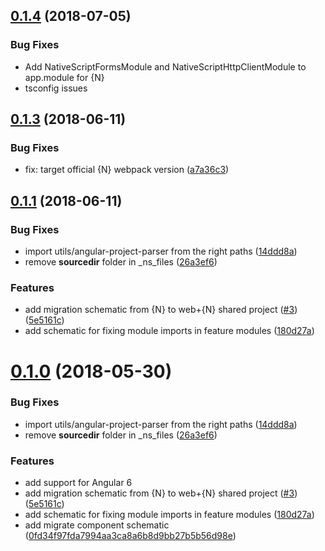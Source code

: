 <a name="0.1.4"></a>
## [0.1.4](https://github.com/nativescript/nativescript-schematics/compare/0.1.3...0.1.4) (2018-07-05)

### Bug Fixes

* Add NativeScriptFormsModule and NativeScriptHttpClientModule to app.module for {N}
* tsconfig issues


<a name="0.1.3"></a>
## [0.1.3](https://github.com/nativescript/nativescript-schematics/compare/0.1.1...0.1.3) (2018-06-11)


### Bug Fixes

* fix: target official {N} webpack version ([a7a36c3](https://github.com/nativescript/nativescript-schematics/commit/a7a36c3))


<a name="0.1.1"></a>
## [0.1.1](https://github.com/nativescript/nativescript-schematics/compare/0.0.9...0.1.1) (2018-06-11)


### Bug Fixes

* import utils/angular-project-parser from the right paths ([14ddd8a](https://github.com/nativescript/nativescript-schematics/commit/14ddd8a))
* remove __sourcedir__ folder in _ns_files ([26a3ef6](https://github.com/nativescript/nativescript-schematics/commit/26a3ef6))


### Features

* add migration schematic from {N} to web+{N} shared project ([#3](https://github.com/nativescript/nativescript-schematics/issues/3)) ([5e5161c](https://github.com/nativescript/nativescript-schematics/commit/5e5161c))
* add schematic for fixing module imports in feature modules ([180d27a](https://github.com/nativescript/nativescript-schematics/commit/180d27a))



<a name="0.1.0"></a>
# [0.1.0](https://github.com/nativescript/nativescript-schematics/compare/0.0.9...0.1.0) (2018-05-30)


### Bug Fixes

* import utils/angular-project-parser from the right paths ([14ddd8a](https://github.com/nativescript/nativescript-schematics/commit/14ddd8a))
* remove __sourcedir__ folder in _ns_files ([26a3ef6](https://github.com/nativescript/nativescript-schematics/commit/26a3ef6))


### Features

* add support for Angular 6
* add migration schematic from {N} to web+{N} shared project ([#3](https://github.com/nativescript/nativescript-schematics/issues/3)) ([5e5161c](https://github.com/nativescript/nativescript-schematics/commit/5e5161c))
* add schematic for fixing module imports in feature modules ([180d27a](https://github.com/nativescript/nativescript-schematics/commit/180d27a))
* add migrate component schematic ([0fd34f97fda7994aa3ca8a6b8d9bb27b5b56d98e](https://github.com/nativescript/nativescript-schematics/commit/0fd34f97fda7994aa3ca8a6b8d9bb27b5b56d98e))



